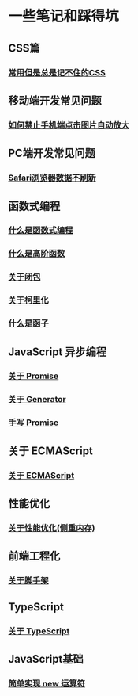 # 一些笔记和踩得坑

## CSS篇

### [常用但是总是记不住的CSS](../CSS/1.md)

## 移动端开发常见问题

### [如何禁止手机端点击图片自动放大](../Mobile/1.md)

## PC端开发常见问题

### [Safari浏览器数据不刷新](../PC/1.md)

## 函数式编程

### [什么是函数式编程](../JavaScript/FunctionProgram.md)

### [什么是高阶函数](../JavaScript/HigherOrderFunction.md)

### [关于闭包](../JavaScript/Closure.md)

### [关于柯里化](../JavaScript/HaskellBrooksCurry.md)

### [什么是函子](../JavaScript/Functor.md)

## JavaScript 异步编程

### [关于 Promise](../JavaScript/Promise.md)

### [关于 Generator](../JavaScript/Generator.md)

### [手写 Promise](../JavaScript/MyPromise.md)

## 关于 ECMAScript

### [关于 ECMAScript ](../JavaScript/ECMAScript.md)

## 性能优化

### [关于性能优化(侧重内存)](../JavaScript/Performance.md)

## 前端工程化

### [关于脚手架](../Engineering/Falsework.md)

## TypeScript

### [关于 TypeScript ](../TypeScript/TypeScript.md)

## JavaScript基础

### [简单实现 new 运算符](../JavaScript/HandWritingNew.md)